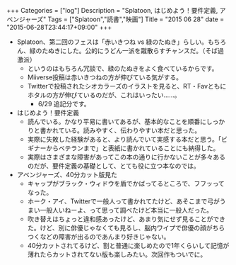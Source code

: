+++
Categories = ["log"]
Description = "Splatoon, はじめよう！要件定義, アベンジャーズ"
Tags = ["Splatoon","読書","映画"]
Title = "2015 06 28"
date = "2015-06-28T23:44:17+09:00"
+++

* Splatoon、第二回のフェスは「赤いきつね vs 緑のたぬき」らしい。もちろん、緑のたぬきにした。公的にうどん一派を蹴散らすチャンスだ。（そば過激派）
	* というのはもちろん冗談で、緑のたぬきをよく食べているからです。
	* Miiverse投稿は赤いきつねの方が伸びている気がする。
	* Twitterで投稿されたシオカラーズのイラストを見ると、RT・Favともにホタルの方が伸びているのだが、これはいったい……。
		* 6/29 追記分です。
* はじめよう！要件定義
	* 読んでいる。かなり平易に書いてあるが、基本的なことを順番にしっかりと書かれている。読みやすく、伝わりやすい本だと思った。
	* 実際に失敗した経験があると、より読んでいて実感する本だと思う。「ビギナーからベテランまで」と表紙に書かれていることにも納得した。
	* 実際はさまざまな障害があってこの本の通りに行かないことが多々あるのだが、要件定義の基礎として、とても役に立つ本なのでは。
* アベンジャーズ、40分カット版見た
	* キャップがブラック・ウィドウを盾でかばってるところで、フフッってなった。
	* ホーク・アイ、Twitterで一般人って書かれてたけど、あそこまで弓がうまい一般人いねーよ、って思って調べたけど本当に一般人だった。
	* 吹き替えはちょっと違和感あったけど、あまり気にせず見ることができた。けど、別に俳優じゃなくても見るし、脳内ワイプで俳優の顔がちらつくなどの障害が出るのであんまり好きじゃない。
	* 40分カットされてるけど、割と普通に楽しめたので1年くらいして記憶が薄れたらカットされてない版も楽しみたい。次回作もついでに。
